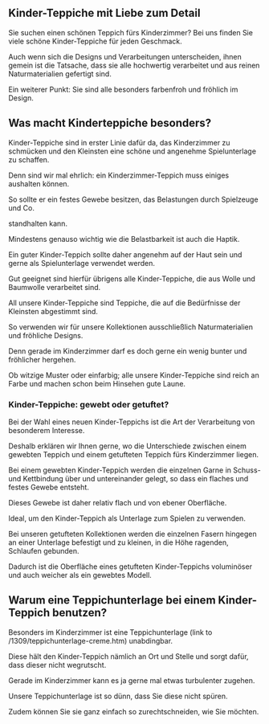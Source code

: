 Kinder-Teppiche mit Liebe zum Detail
------------------------------------

Sie suchen einen schönen Teppich fürs Kinderzimmer? Bei uns finden Sie viele schöne Kinder-Teppiche für jeden Geschmack.

Auch wenn sich die Designs und Verarbeitungen unterscheiden, ihnen gemein ist die Tatsache, dass sie alle hochwertig verarbeitet und aus reinen Naturmaterialien gefertigt sind.

Ein weiterer Punkt: Sie sind alle besonders farbenfroh und fröhlich im Design.

Was macht Kinderteppiche besonders?
-----------------------------------

Kinder-Teppiche sind in erster Linie dafür da, das Kinderzimmer zu schmücken und den Kleinsten eine schöne und angenehme Spielunterlage zu schaffen.

Denn sind wir mal ehrlich: ein Kinderzimmer-Teppich muss einiges aushalten können.

So sollte er ein festes Gewebe besitzen, das Belastungen durch Spielzeuge und Co.

standhalten kann.

Mindestens genauso wichtig wie die Belastbarkeit ist auch die Haptik.

Ein guter Kinder-Teppich sollte daher angenehm auf der Haut sein und gerne als Spielunterlage verwendet werden.

Gut geeignet sind hierfür übrigens alle Kinder-Teppiche, die aus Wolle und Baumwolle verarbeitet sind.

All unsere Kinder-Teppiche sind Teppiche, die auf die Bedürfnisse der Kleinsten abgestimmt sind.

So verwenden wir für unsere Kollektionen ausschließlich Naturmaterialien und fröhliche Designs.

Denn gerade im Kinderzimmer darf es doch gerne ein wenig bunter und fröhlicher hergehen.

Ob witzige Muster oder einfarbig; alle unsere Kinder-Teppiche sind reich an Farbe und machen schon beim Hinsehen gute Laune.

### Kinder-Teppiche: gewebt oder getuftet?

Bei der Wahl eines neuen Kinder-Teppichs ist die Art der Verarbeitung von besonderem Interesse.

Deshalb erklären wir Ihnen gerne, wo die Unterschiede zwischen einem gewebten Teppich und einem getufteten Teppich fürs Kinderzimmer liegen.

Bei einem gewebten Kinder-Teppich werden die einzelnen Garne in Schuss- und Kettbindung über und untereinander gelegt, so dass ein flaches und festes Gewebe entsteht.

Dieses Gewebe ist daher relativ flach und von ebener Oberfläche.

Ideal, um den Kinder-Teppich als Unterlage zum Spielen zu verwenden.

Bei unseren getufteten Kollektionen werden die einzelnen Fasern hingegen an einer Unterlage befestigt und zu kleinen, in die Höhe ragenden, Schlaufen gebunden.

Dadurch ist die Oberfläche eines getufteten Kinder-Teppichs voluminöser und auch weicher als ein gewebtes Modell.

Warum eine Teppichunterlage bei einem Kinder-Teppich benutzen?
--------------------------------------------------------------

Besonders im Kinderzimmer ist eine Teppichunterlage (link to /1309/teppichunterlage-creme.htm) unabdingbar.

Diese hält den Kinder-Teppich nämlich an Ort und Stelle und sorgt dafür, dass dieser nicht wegrutscht.

Gerade im Kinderzimmer kann es ja gerne mal etwas turbulenter zugehen.

Unsere Teppichunterlage ist so dünn, dass Sie diese nicht spüren.

Zudem können Sie sie ganz einfach so zurechtschneiden, wie Sie möchten.


